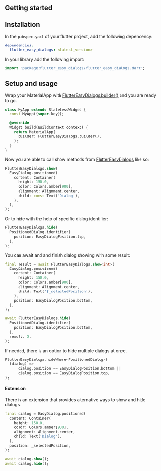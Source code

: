 ## Getting started
## Installation
In the `pubspec.yaml` of your flutter project, add the following dependency:

```yaml
dependencies:
  flutter_easy_dialogs: <latest_version>
```

In your library add the following import:

```dart
import 'package:flutter_easy_dialogs/flutter_easy_dialogs.dart';
```

## Setup and usage
 
Wrap your MaterialApp with [FlutterEasyDialogs.builder()](https://pub.dev/documentation/flutter_easy_dialogs/latest/flutter_easy_dialogs/FlutterEasyDialogs/builder-constant.html) and you are ready to go.

```dart
class MyApp extends StatelessWidget {
  const MyApp({super.key});

  @override
  Widget build(BuildContext context) {
    return MaterialApp(
      builder: FlutterEasyDialogs.builder(),
    );
  }
}
```

Now you are able to call show methods from [FlutterEasyDialogs](https://pub.dev/documentation/flutter_easy_dialogs/latest/flutter_easy_dialogs/FlutterEasyDialogs-class.html) like so:
```dart
FlutterEasyDialogs.show(
  EasyDialog.positioned(
    content: Container(
      height: 150.0,
      color: Colors.amber[900],
      alignment: Alignment.center,
      child: const Text('Dialog'),
    ),
  ),
);
```
Or to hide with the help of specific dialog identifier:

```dart
FlutterEasyDialogs.hide(
  PositionedDialog.identifier(
    position: EasyDialogPosition.top,
  ),
);
```

You can await and and finish dialog showing with some result:

```dart
final result = await FlutterEasyDialogs.show<int>(
  EasyDialog.positioned(
    content: Container(
      height: 150.0,
      color: Colors.amber[900],
      alignment: Alignment.center,
      child: Text('$_selectedPosition'),
    ),
    position: EasyDialogPosition.bottom,
  ),
);

await FlutterEasyDialogs.hide(
  PositionedDialog.identifier(
    position: EasyDialogPosition.bottom,
  ),
  result: 5,
);
```

If needed, there is an option to hide multiple dialogs at once.

```dart
FlutterEasyDialogs.hideWhere<PositionedDialog>(
  (dialog) =>
      dialog.position == EasyDialogPosition.bottom ||
      dialog.position == EasyDialogPosition.top,
);
```

#### Extension

There is an extension that provides alternative ways to show and hide dialogs.

```dart
final dialog = EasyDialog.positioned(
  content: Container(
    height: 150.0,
    color: Colors.amber[900],
    alignment: Alignment.center,
    child: Text('Dialog'),
  ),
  position: _selectedPosition,
);

await dialog.show();
await dialog.hide();
```